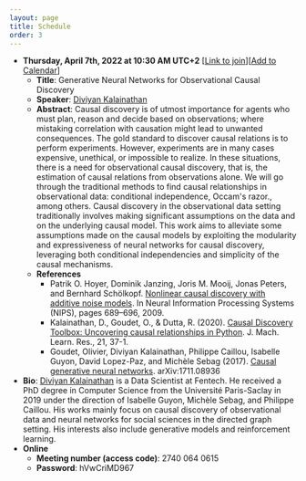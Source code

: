 ```yaml
---
layout: page
title: Schedule
order: 3
---
```


<!-- ## Upcoming Seminar Presentations -->

* **Thursday, April 7th, 2022 at 10:30 AM UTC+2** [[Link to join](https://inria.webex.com/inria-en/j.php?MTID=m6744fb0489e22385e1538c4fef104f61)][[Add to Calendar](/files/GNCD.ics)]
  - **Title**: Generative Neural Networks for Observational Causal Discovery
  - **Speaker**: [Diviyan Kalainathan](https://diviyan-kalainathan.github.io/)
  - **Abstract**: Causal discovery is of utmost importance for agents who must plan, reason and decide based on observations; where mistaking correlation with causation might lead to unwanted consequences. The gold standard to discover causal relations is to perform experiments. However, experiments are in many cases expensive, unethical, or impossible to realize. In these situations, there is a need for observational causal discovery, that is, the estimation of causal relations from observations alone.
  We will go through the traditional methods to find causal relationships in observational data: conditional independence, Occam's razor., among others. Causal discovery in the observational data setting traditionally involves making significant assumptions on the data and on the underlying causal model. This work aims to alleviate some assumptions made on the causal models by exploiting the modularity and expressiveness of neural networks for causal discovery, leveraging both conditional independencies and simplicity of the causal mechanisms.
  - **References**
    * Patrik O. Hoyer, Dominik Janzing, Joris M. Mooij, Jonas Peters, and Bernhard Schölkopf. [Nonlinear causal discovery with additive noise models](https://papers.nips.cc/paper/2008/hash/f7664060cc52bc6f3d620bcedc94a4b6-Abstract.html). In Neural Information Processing Systems (NIPS), pages 689–696, 2009.
    * Kalainathan, D., Goudet, O., & Dutta, R. (2020). [Causal Discovery Toolbox: Uncovering causal relationships in Python](https://jmlr.org/papers/v21/19-187.html). J. Mach. Learn. Res., 21, 37-1.
    * Goudet, Olivier, Diviyan Kalainathan, Philippe Caillou, Isabelle Guyon, David Lopez-Paz, and Michèle Sebag (2017). [Causal generative neural networks](https://arxiv.org/abs/1711.08936). arXiv:1711.08936
 * **Bio**: [Diviyan Kalainathan](https://diviyan-kalainathan.github.io/) is a Data Scientist at Fentech. He received a PhD degree in Computer Science from the Université Paris-Saclay in 2019 under the direction of Isabelle Guyon, Michèle Sebag, and Philippe Caillou. His works mainly focus on causal discovery of observational data and neural networks for social sciences in the directed graph setting. His interests also include generative models and reinforcement learning.
 * **Online**
   - **Meeting number (access code)**: 2740 064 0615
   - **Password**: hVwCriMD967